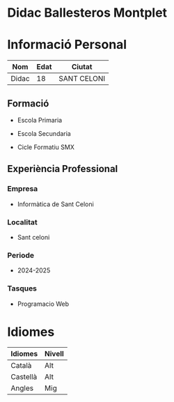 # Didac Ballesteros Montplet

# Informació Personal

| Nom     | Edat |   Ciutat   |
|---------|------|------------|
| Didac   | 18   | SANT CELONI|

## Formació

- Escola Primaria

- Escola Secundaria

- Cicle Formatiu SMX

## Experiència Professional

### Empresa

- Informàtica de Sant Celoni

### Localitat

- Sant celoni

### Periode

- 2024-2025

### Tasques

- Programacio Web

# Idiomes

| Idiomes  | Nivell |
|----------|--------|
| Català   | Alt    |
| Castellà | Alt    |
| Angles   | Mig    | 